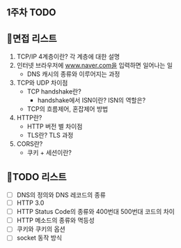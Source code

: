 ## 1주차 TODO

## 📃면접 리스트
1. TCP/IP 4계층이란? 각 계층에 대한 설명
2. 인터넷 브라우저에 www.naver.com을 입력하면 일어나는 일 
   - DNS 캐시의 종류와 이루어지는 과정
3. TCP와 UDP 차이점
   - TCP handshake란?
     - handshake에서 ISN이란? ISN의 역할은?
   - TCP의 흐름제어, 혼잡제어 방법
4. HTTP란?
   - HTTP 버전 별 차이점
   - TLS란? TLS 과정
5. CORS란?
   - 쿠키 + 세션이란?

## 📕TODO 리스트
- [ ] DNS의 정의와 DNS 레코드의 종류
- [ ] HTTP 3.0
- [ ] HTTP Status Code의 종류와 400번대 500번대 코드의 차이
- [ ] HTTP 메소드의 종류와 멱등성
- [ ] 쿠키와 쿠키의 옵션
- [ ] socket 동작 방식